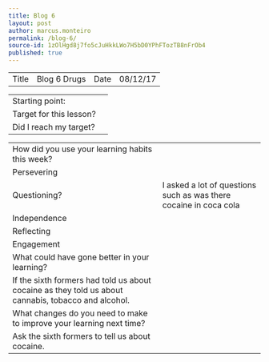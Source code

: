 ```yaml
---
title: Blog 6
layout: post
author: marcus.monteiro
permalink: /blog-6/
source-id: 1zOlHgd8j7fo5cJuHkkLWo7H5bD0YPhFTozTB8nFrOb4
published: true
---
```

<table>
  <tr>
    <td>Title</td>
    <td>Blog 6 Drugs</td>
    <td>Date</td>
    <td>08/12/17</td>
  </tr>
</table>


<table>
  <tr>
    <td>Starting point:</td>
    <td></td>
  </tr>
  <tr>
    <td>Target for this lesson?</td>
    <td></td>
  </tr>
  <tr>
    <td>Did I reach my target? </td>
    <td></td>
  </tr>
</table>


<table>
  <tr>
    <td>How did you use your learning habits this week?</td>
    <td></td>
  </tr>
  <tr>
    <td>Persevering</td>
    <td></td>
  </tr>
  <tr>
    <td>Questioning?</td>
    <td>I asked a lot of questions such as was there cocaine in coca cola</td>
  </tr>
  <tr>
    <td>Independence</td>
    <td></td>
  </tr>
  <tr>
    <td>Reflecting</td>
    <td></td>
  </tr>
  <tr>
    <td>Engagement</td>
    <td></td>
  </tr>
  <tr>
    <td>What could have gone better in your learning?</td>
    <td></td>
  </tr>
  <tr>
    <td>If the sixth formers had told us about cocaine as they told us about cannabis, tobacco and alcohol. </td>
    <td></td>
  </tr>
  <tr>
    <td>What changes do you need to make to improve your learning next time?</td>
    <td></td>
  </tr>
  <tr>
    <td>Ask the sixth formers to tell us about cocaine.</td>
    <td></td>
  </tr>
</table>


